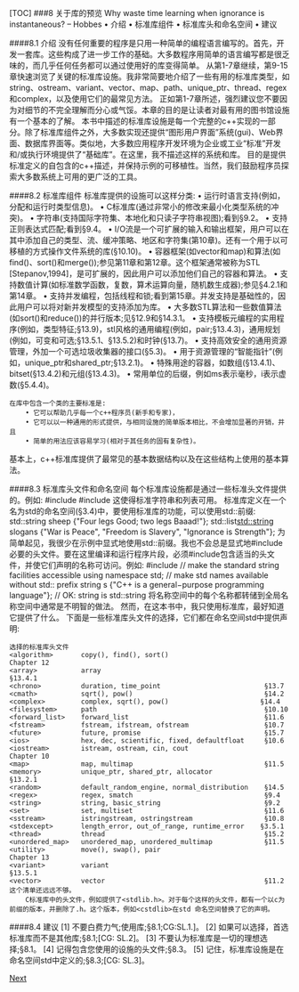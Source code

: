 [TOC]
###8 关于库的预览
	Why waste time learning when ignorance is instantaneous?	– Hobbes
    • 介绍
    • 标准库组件
    • 标准库头和命名空间
    • 建议

####8.1 介绍
	没有任何重要的程序是只用一种简单的编程语言编写的。首先，开发一套库。这些构成了进一步工作的基础。大多数程序用简单的语言编写都是很乏味的，而几乎任何任务都可以通过使用好的库变得简单。
		从第1-7章继续，第9-15章快速浏览了关键的标准库设施。我非常简要地介绍了一些有用的标准库类型，如string、ostream、variant、vector、map、path、unique_ptr、thread、regex和complex，以及使用它们的最常见方法。
		正如第1-7章所述，强烈建议您不要因为对细节的不完全理解而分心或气馁。本章的目的是让读者对最有用的图书馆设施有一个基本的了解。
		本书中描述的标准库设施是每一个完整的c++实现的一部分。除了标准库组件之外，大多数实现还提供“图形用户界面”系统(gui)、Web界面、数据库界面等。类似地，大多数应用程序开发环境为企业或工业“标准”开发和/或执行环境提供了“基础库”。在这里，我不描述这样的系统和库。
		目的是提供标准定义的自包含的c++描述，并保持示例的可移植性。当然，我们鼓励程序员探索大多数系统上可用的更广泛的工具。

####8.2 标准库组件
	标准库提供的设施可以这样分类:
        • 运行时语言支持(例如，分配和运行时类型信息)。
        • C标准库(通过非常小的修改来最小化类型系统的冲突)。
        • 字符串(支持国际字符集、本地化和只读子字符串视图);看到§9.2。
        • 支持正则表达式匹配;看到§9.4。
        • I/O流是一个可扩展的输入和输出框架，用户可以在其中添加自己的类型、流、缓冲策略、地区和字符集(第10章)。还有一个用于以可移植的方式操作文件系统的库(§10.10)。
        • 容器框架(如vector和map)和算法(如find()、sort()和merge());参见第11章和第12章。这个框架通常被称为STL [Stepanov,1994]，是可扩展的，因此用户可以添加他们自己的容器和算法。
        • 支持数值计算(如标准数学函数，复数，算术运算向量，随机数生成器);参见§4.2.1和第14章。
        • 支持并发编程，包括线程和锁;看到第15章。并发支持是基础性的，因此用户可以将对新并发模型的支持添加为库。
        • 大多数STL算法和一些数值算法(如sort()和reduce())的并行版本;见§12.9和§14.3.1。
        • 支持模板元编程的实用程序(例如，类型特征;§13.9)，stl风格的通用编程(例如，pair;§13.4.3)，通用规划(例如，可变和可选;§13.5.1、§13.5.2)和时钟(§13.7)。
        • 支持高效安全的通用资源管理，外加一个可选垃圾收集器的接口(§5.3)。
        • 用于资源管理的“智能指针”(例如，unique_ptr和shared_ptr;§13.2.1)。
        • 特殊用途的容器，如数组(§13.4.1)、bitset(§13.4.2)和元组(§13.4.3)。
        • 常用单位的后缀，例如ms表示毫秒，i表示虚数(§5.4.4)。

	在库中包含一个类的主要标准是:
        • 它可以帮助几乎每一个c++程序员(新手和专家)，
        • 它可以以一种通用的形式提供，与相同设施的简单版本相比，不会增加显著的开销，并且
        • 简单的用法应该容易学习(相对于其任务的固有复杂性)。

基本上，c++标准库提供了最常见的基本数据结构以及在这些结构上使用的基本算法。

####8.3 标准库头文件和命名空间
	每个标准库设施都是通过一些标准头文件提供的。例如:
        #include<string>
        #include<list>
	这使得标准字符串和列表可用。
		标准库定义在一个名为std的命名空间(§3.4)中，要使用标准库的功能，可以使用std::前缀:
        std::string sheep {"Four legs Good; two legs Baaad!"};
        std::list<std::string> slogans {"War is Peace", "Freedom is Slavery", "Ignorance is Strength"};
	为简单起见，我很少在示例中显式地使用std::前缀。我也不会总是显式地#include必要的头文件。要在这里编译和运行程序片段，必须#include包含适当的头文件，并使它们声明的名称可访问。例如:
        #include<string> // make the standard string facilities accessible
        using namespace std; // make std names available without std:: prefix
		string s {"C++ is a general−purpose programming language"}; // OK: string is std::string
	将名称空间中的每个名称都转储到全局名称空间中通常是不明智的做法。
	然而，在这本书中，我只使用标准库，最好知道它提供了什么。
		下面是一些标准库头文件的选择，它们都在命名空间std中提供声明:

    选择的标准库头文件
    <algorithm>       copy(), find(), sort()                        Chapter 12
    <array>           array                                         §13.4.1
    <chrono>          duration, time_point                          §13.7
    <cmath>           sqrt(), pow()                                 §14.2
    <complex>         complex, sqrt(), pow()                       §14.4
    <filesystem>      path                                          §10.10
    <forward_list>    forward_list                                  §11.6
    <fstream>         fstream, ifstream, ofstream                   §10.7
    <future>          future, promise                               §15.7
    <ios>             hex, dec, scientific, fixed, defaultfloat     §10.6
    <iostream>        istream, ostream, cin, cout                   Chapter 10
    <map>             map, multimap                                 §11.5
    <memory>          unique_ptr, shared_ptr, allocator             §13.2.1
    <random>          default_random_engine, normal_distribution    §14.5
    <regex>           regex, smatch                                 §9.4
    <string>          string, basic_string                          §9.2
    <set>             set, multiset                                 §11.6
    <sstream>         istringstream, ostringstream                  §10.8
	<stdexcept>       length_error, out_of_range, runtime_error    §3.5.1
	<thread>          thread                                        §15.2
	<unordered_map>   unordered_map, unordered_multimap             §11.5
	<utility>         move(), swap(), pair                          Chapter 13
	<variant>         variant                                       §13.5.1
	<vector>          vector                                        §11.2
	这个清单还远远不够。
		C标准库中的头文件，例如提供了<stdlib.h>。对于每个这样的头文件，都有一个以c为前缀的版本，并删除了.h。这个版本，例如<cstdlib>在std 命名空间替换了它的声明。

####8.4 建议
	[1] 不要白费力气;使用库;§8.1;CG:SL.1.]。
	[2] 如果可以选择，首选标准库而不是其他库;§8.1;[CG: SL.2]。
	[3] 不要认为标准库是一切的理想选择;§8.1。
	[4] 记得包含您使用的设施的头文件;§8.3。
	[5] 记住，标准库设施是在命名空间std中定义的;§8.3;[CG: SL.3]。

[Next](9.md)